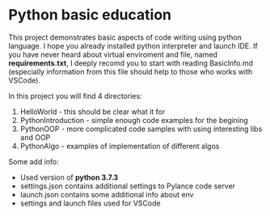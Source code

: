 # Python basic education

This project demonstrates basic aspects of code writing using python language. I hope you already installed python interpreter and launch IDE. If you have never heard about virtual enviroment and file, named **requirements.txt**, I deeply recomd you to start with reading BasicInfo.md (especially information from this file should help to those who works with VSCode).

In this project you will find 4 directories:

1. HelloWorld - this should be clear what it for
2. PythonIntroduction - simple enough code examples for the begining
3. PythonOOP - more complicated code samples with using interesting libs and OOP
4. PythonAlgo - examples of implementation of different algos

Some add info:
- Used version of **python 3.7.3**
- settings.json contains additional settings to Pylance code server
- launch.json contains some additional info about env
- settings and launch files used for VSCode